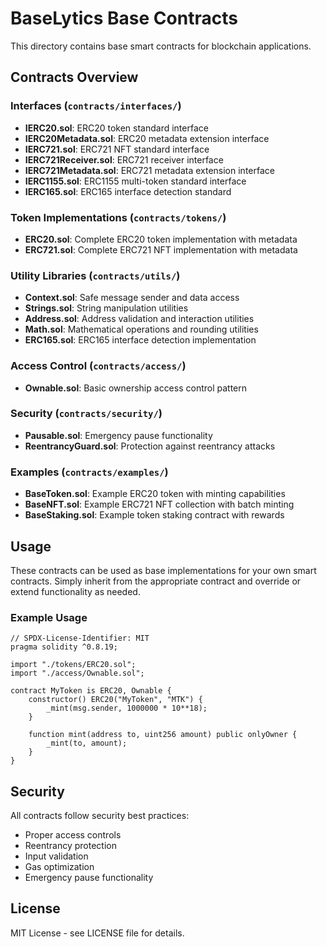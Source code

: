 # BaseLytics Base Contracts

This directory contains base smart contracts for blockchain applications.

## Contracts Overview

### Interfaces (`contracts/interfaces/`)
- **IERC20.sol**: ERC20 token standard interface
- **IERC20Metadata.sol**: ERC20 metadata extension interface
- **IERC721.sol**: ERC721 NFT standard interface
- **IERC721Receiver.sol**: ERC721 receiver interface
- **IERC721Metadata.sol**: ERC721 metadata extension interface
- **IERC1155.sol**: ERC1155 multi-token standard interface
- **IERC165.sol**: ERC165 interface detection standard

### Token Implementations (`contracts/tokens/`)
- **ERC20.sol**: Complete ERC20 token implementation with metadata
- **ERC721.sol**: Complete ERC721 NFT implementation with metadata

### Utility Libraries (`contracts/utils/`)
- **Context.sol**: Safe message sender and data access
- **Strings.sol**: String manipulation utilities
- **Address.sol**: Address validation and interaction utilities
- **Math.sol**: Mathematical operations and rounding utilities
- **ERC165.sol**: ERC165 interface detection implementation

### Access Control (`contracts/access/`)
- **Ownable.sol**: Basic ownership access control pattern

### Security (`contracts/security/`)
- **Pausable.sol**: Emergency pause functionality
- **ReentrancyGuard.sol**: Protection against reentrancy attacks

### Examples (`contracts/examples/`)
- **BaseToken.sol**: Example ERC20 token with minting capabilities
- **BaseNFT.sol**: Example ERC721 NFT collection with batch minting
- **BaseStaking.sol**: Example token staking contract with rewards

## Usage

These contracts can be used as base implementations for your own smart contracts. Simply inherit from the appropriate contract and override or extend functionality as needed.

### Example Usage

```solidity
// SPDX-License-Identifier: MIT
pragma solidity ^0.8.19;

import "./tokens/ERC20.sol";
import "./access/Ownable.sol";

contract MyToken is ERC20, Ownable {
    constructor() ERC20("MyToken", "MTK") {
        _mint(msg.sender, 1000000 * 10**18);
    }
    
    function mint(address to, uint256 amount) public onlyOwner {
        _mint(to, amount);
    }
}
```

## Security

All contracts follow security best practices:
- Proper access controls
- Reentrancy protection
- Input validation
- Gas optimization
- Emergency pause functionality

## License

MIT License - see LICENSE file for details.
